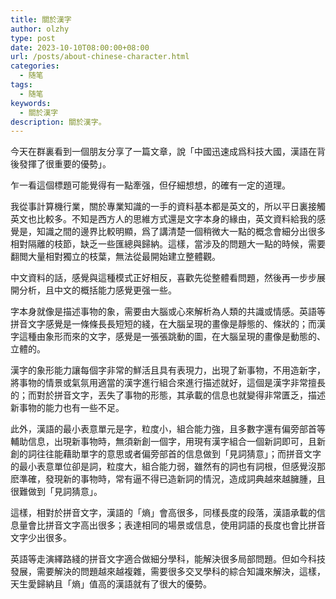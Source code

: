 ```yaml
---
title: 關於漢字
author: olzhy
type: post
date: 2023-10-10T08:00:00+08:00
url: /posts/about-chinese-character.html
categories:
  - 随笔
tags:
  - 随笔
keywords:
  - 關於漢字
description: 關於漢字。
---
```


今天在群裏看到一個朋友分享了一篇文章，說「中國迅速成爲科技大國，漢語在背後發揮了很重要的優勢」。

乍一看這個標題可能覺得有一點牽强，但仔細想想，的確有一定的道理。

我從事計算機行業，關於專業知識的一手的資料基本都是英文的，所以平日裏接觸英文也比較多。不知是西方人的思維方式還是文字本身的緣由，英文資料給我的感覺是，知識之間的邊界比較明顯，爲了講清楚一個稍微大一點的概念會細分出很多相對隔離的枝節，缺乏一些匯總與歸納。這樣，當涉及的問題大一點的時候，需要翻閲大量相對獨立的枝葉，無法從最開始建立整體觀。

中文資料的話，感覺與這種模式正好相反，喜歡先從整體看問題，然後再一步步展開分析，且中文的概括能力感覺更强一些。

字本身就像是描述事物的象，需要由大腦或心來解析為人類的共識或情感。英語等拼音文字感覺是一條條長長短短的綫，在大腦呈現的畫像是靜態的、條狀的；而漢字這種由象形而來的文字，感覺是一張張跳動的圖，在大腦呈現的畫像是動態的、立體的。

漢字的象形能力讓每個字非常的鮮活且具有表現力，出現了新事物，不用造新字，將事物的情景或氣氛用適當的漢字進行組合來進行描述就好，這個是漢字非常擅長的；而對於拼音文字，丟失了事物的形態，其承載的信息也就變得非常匱乏，描述新事物的能力也有一些不足。

此外，漢語的最小表意單元是字，粒度小，組合能力強，且多數字還有偏旁部首等輔助信息，出現新事物時，無須新創一個字，用現有漢字組合一個新詞即可，且新創的詞往往能藉助單字的意思或者偏旁部首的信息做到「見詞猜意」；而拼音文字的最小表意單位卻是詞，粒度大，組合能力弱，雖然有的詞也有詞根，但感覺沒那麽準確，發現新的事物時，常有逼不得已造新詞的情況，造成詞典越來越臃腫，且很難做到「見詞猜意」。

這樣，相對於拼音文字，漢語的「熵」會高很多，同樣長度的段落，漢語承載的信息量會比拼音文字高出很多；表達相同的場景或信息，使用詞語的長度也會比拼音文字少出很多。

英語等走演繹路綫的拼音文字適合做細分學科，能解決很多局部問題。但如今科技發展，需要解決的問題越來越複雜，需要很多交叉學科的綜合知識來解決，這樣，天生愛歸納且「熵」值高的漢語就有了很大的優勢。
